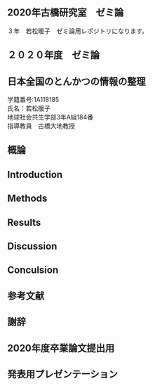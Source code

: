## 2020年古橋研究室　ゼミ論
３年　若松暖子　ゼミ論用レポジトリになります。
## ２０２０年度　ゼミ論
## 日本全国のとんかつの情報の整理
学籍番号:1A118185  
氏名：若松暖子  
地球社会共生学部3年A組184番  
指導教員　古橋大地教授

## 概論
## Introduction
## Methods
## Results
## Discussion
## Conculsion
## 参考文献
## 謝辞
## 2020年度卒業論文提出用
## 発表用プレゼンテーション

